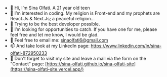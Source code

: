 - 👋 Hi, I’m Sina Olfati. A 21 year old teen
- 👀 I’m interested in coding. My religion is Front-end and my prophets are React.Js & Next.Js; a peaceful religion...
- 🌱 Trying to be the best developer possible.
- 💞️ I’m looking for opportunities to catch. If you have one for me, please feel free and let me know, I would be glad.
- 📧 Feel free to email me: sinaolfati6@gmail.com
- 📫 And take look at my LinkedIn page: https://www.linkedin.com/in/sina-olfati-872950233
- 👾 Don't forget to visit my site and leave a mail via the form on the "Contact" page: [https://sina-olfati.github.io/sina-olfati-site](https://sina-olfati-site.vercel.app/)

